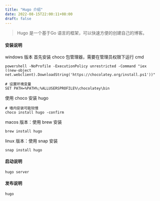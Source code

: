 ```yaml
---
title: "Hugo 介绍"
date: 2022-08-15T22:00:11+08:00
draft: false
---
```


> Hugo 是一个基于Go 语言的框架，可以快速方便的创建自己的博客。

#### 安装说明

windows 版本
首先安装 choco 包管理器，需要在管理员权限下运行 cmd

```shell
powershell -NoProfile -ExecutionPolicy unrestricted -Command "iex ((new-object net.webclient).DownloadString('https://chocolatey.org/install.ps1'))"
```

```shell
# 设置环境变量
SET PATH=%PATH%;%ALLUSERSPROFILE%\chocolatey\bin
```
使用 choco 安装 hugo
```
# 墙内安装可能较慢
choco install hugo -confirm
```

macos 版本：使用 brew 安装

```shell
brew install hugo
```

linux 版本：使用 snap 安装

```shell
snap install hugo
```


#### 启动说明

```shell
hugo server
```

#### 发布说明

```shell
hugo
```
